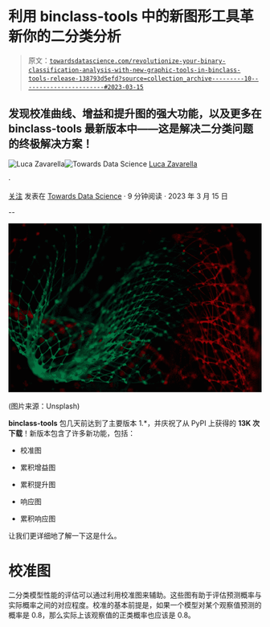 # 利用 binclass-tools 中的新图形工具革新你的二分类分析

> 原文：[`towardsdatascience.com/revolutionize-your-binary-classification-analysis-with-new-graphic-tools-in-binclass-tools-release-138793d5efd?source=collection_archive---------10-----------------------#2023-03-15`](https://towardsdatascience.com/revolutionize-your-binary-classification-analysis-with-new-graphic-tools-in-binclass-tools-release-138793d5efd?source=collection_archive---------10-----------------------#2023-03-15)

## 发现校准曲线、增益和提升图的强大功能，以及更多在 binclass-tools 最新版本中——这是解决二分类问题的终极解决方案！

[](https://lucazavarella.medium.com/?source=post_page-----138793d5efd--------------------------------)![Luca Zavarella](https://lucazavarella.medium.com/?source=post_page-----138793d5efd--------------------------------)[](https://towardsdatascience.com/?source=post_page-----138793d5efd--------------------------------)![Towards Data Science](https://towardsdatascience.com/?source=post_page-----138793d5efd--------------------------------) [Luca Zavarella](https://lucazavarella.medium.com/?source=post_page-----138793d5efd--------------------------------)

·

[关注](https://medium.com/m/signin?actionUrl=https%3A%2F%2Fmedium.com%2F_%2Fsubscribe%2Fuser%2Fc00872c87df&operation=register&redirect=https%3A%2F%2Ftowardsdatascience.com%2Frevolutionize-your-binary-classification-analysis-with-new-graphic-tools-in-binclass-tools-release-138793d5efd&user=Luca+Zavarella&userId=c00872c87df&source=post_page-c00872c87df----138793d5efd---------------------post_header-----------) 发表在 [Towards Data Science](https://towardsdatascience.com/?source=post_page-----138793d5efd--------------------------------) · 9 分钟阅读 · 2023 年 3 月 15 日 [](https://medium.com/m/signin?actionUrl=https%3A%2F%2Fmedium.com%2F_%2Fvote%2Ftowards-data-science%2F138793d5efd&operation=register&redirect=https%3A%2F%2Ftowardsdatascience.com%2Frevolutionize-your-binary-classification-analysis-with-new-graphic-tools-in-binclass-tools-release-138793d5efd&user=Luca+Zavarella&userId=c00872c87df&source=-----138793d5efd---------------------clap_footer-----------)

--

[](https://medium.com/m/signin?actionUrl=https%3A%2F%2Fmedium.com%2F_%2Fbookmark%2Fp%2F138793d5efd&operation=register&redirect=https%3A%2F%2Ftowardsdatascience.com%2Frevolutionize-your-binary-classification-analysis-with-new-graphic-tools-in-binclass-tools-release-138793d5efd&source=-----138793d5efd---------------------bookmark_footer-----------)![](img/fcef35a830c2dff148c8f38d56a4927c.png)

(图片来源：Unsplash)

**binclass-tools** 包几天前达到了主要版本 1.*，并庆祝了从 PyPI 上获得的 **13K 次下载**！新版本包含了许多新功能，包括：

+   校准图

+   累积增益图

+   累积提升图

+   响应图

+   累积响应图

让我们更详细地了解一下这是什么。

# 校准图

二分类模型性能的评估可以通过利用校准图来辅助。这些图有助于评估预测概率与实际概率之间的对应程度。校准的基本前提是，如果一个模型对某个观察值预测的概率是 0.8，那么实际上该观察值的正类概率也应该是 0.8。
